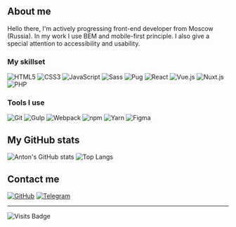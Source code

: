 ## About me

Hello there, I'm actively progressing front-end developer from Moscow (Russia). In my work I use BEM and mobile-first principle. I also give a special attention to accessibility and usability.

### My skillset

![HTML5](https://img.shields.io/badge/-HTML5-e34f26?style=flat&logo=html5&logoColor=fff)
![CSS3](https://img.shields.io/badge/-CSS3-1572b6?style=flat&logo=css3&logoColor=fff)
![JavaScript](https://img.shields.io/badge/-JavaScript-f7df1e?style=flat&logo=javascript&logoColor=fff)
![Sass](https://img.shields.io/badge/-Sass-c69?style=flat&logo=sass&logoColor=fff)
![Pug](https://img.shields.io/badge/-Pug-a86454?style=flat&logo=pug&logoColor=fff)
![React](https://img.shields.io/badge/-React-61dafb?style=flat&logo=react&logoColor=fff)
![Vue.js](https://img.shields.io/badge/-Vue.js-4fc08d?style=flat&logo=vue.js&logoColor=fff)
![Nuxt.js](https://img.shields.io/badge/-Nuxt.js-00dc82?style=flat&logo=nuxt.js&logoColor=fff)
![PHP](https://img.shields.io/badge/-PHP-777bb4?style=flat&logo=php&logoColor=fff)

### Tools I use

![Git](https://img.shields.io/badge/-Git-f05032?style=flat&logo=git&logoColor=fff)
![Gulp](https://img.shields.io/badge/-Gulp-cf4647?style=flat&logo=gulp&logoColor=fff)
![Webpack](https://img.shields.io/badge/-Webpack-8dd6f9?style=flat&logo=webpack&logoColor=fff)
![npm](https://img.shields.io/badge/-npm-cb3837?style=flat&logo=npm&logoColor=fff)
![Yarn](https://img.shields.io/badge/-Yarn-2c8ebb?style=flat&logo=yarn&logoColor=fff)
![Figma](https://img.shields.io/badge/-Figma-f24e1e?style=flat&logo=figma&logoColor=fff)

## My GitHub stats

![Anton's GitHub stats](https://github-readme-stats.vercel.app/api?username=koshikishi&show_icons=true&count_private=true&title_color=ff652f&text_color=fff&icon_color=33d997&bg_color=272727&hide_border=true&border_radius=9)
![Top Langs](https://github-readme-stats.vercel.app/api/top-langs/?username=koshikishi&layout=compact&langs_count=6&title_color=ff652f&text_color=fff&bg_color=272727&hide_border=true&border_radius=9)

## Contact me

[![GitHub](https://img.shields.io/badge/-GitHub-181717?style=for-the-badge&logo=github&logoColor=fff)](https://github.com/koshikishi)
[![Telegram](https://img.shields.io/badge/-Telegram-26a5e4?style=for-the-badge&logo=telegram&logoColor=fff)](https://t.me/AntonNorthern)

---

![Visits Badge](https://badges.pufler.dev/visits/koshikishi/koshikishi)
